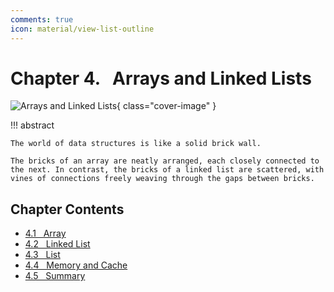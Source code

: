 ```yaml
---
comments: true
icon: material/view-list-outline
---
```


# Chapter 4. &nbsp; Arrays and Linked Lists

![Arrays and Linked Lists](../assets/covers/chapter_array_and_linkedlist.jpg){ class="cover-image" }

!!! abstract

    The world of data structures is like a solid brick wall.

    The bricks of an array are neatly arranged, each closely connected to the next. In contrast, the bricks of a linked list are scattered, with vines of connections freely weaving through the gaps between bricks.

## Chapter Contents

- [4.1 &nbsp; Array](https://www.hello-algo.com/en/chapter_array_and_linkedlist/array/)
- [4.2 &nbsp; Linked List](https://www.hello-algo.com/en/chapter_array_and_linkedlist/linked_list/)
- [4.3 &nbsp; List](https://www.hello-algo.com/en/chapter_array_and_linkedlist/list/)
- [4.4 &nbsp; Memory and Cache](https://www.hello-algo.com/en/chapter_array_and_linkedlist/ram_and_cache/)
- [4.5 &nbsp; Summary](https://www.hello-algo.com/en/chapter_array_and_linkedlist/summary/)

